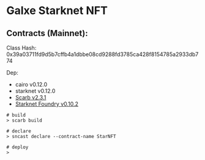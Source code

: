 # Galxe Starknet NFT

## Contracts (Mainnet):
Class Hash: 0x39a03711fd9d5b7cffb4a1dbbe08cd9288fd3785ca428f8154785a2933db774

Dep:
* cairo v0.12.0
* starknet v0.12.0
* [Scarb v2.3.1](https://docs.swmansion.com/scarb/docs)
* [Starknet Foundry v0.10.2](https://foundry-rs.github.io/starknet-foundry/getting-started/installation.html)

```
# build
> scarb build

# declare
> sncast declare --contract-name StarNFT

# deploy
> 
```